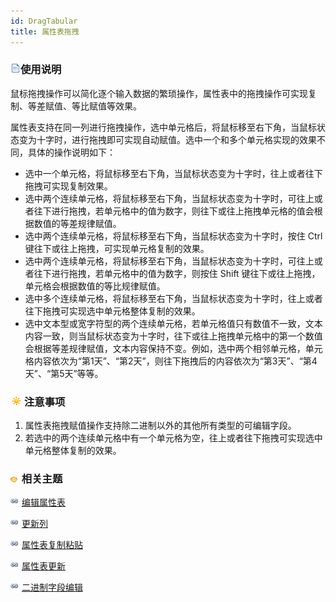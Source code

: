```yaml
---
id: DragTabular
title: 属性表拖拽
---
```

### ![](../../img/read.gif)使用说明

鼠标拖拽操作可以简化逐个输入数据的繁琐操作，属性表中的拖拽操作可实现复制、等差赋值、等比赋值等效果。

属性表支持在同一列进行拖拽操作，选中单元格后，将鼠标移至右下角，当鼠标状态变为十字时，进行拖拽即可实现自动赋值。选中一个和多个单元格实现的效果不同，具体的操作说明如下：

* 选中一个单元格，将鼠标移至右下角，当鼠标状态变为十字时，往上或者往下拖拽可实现复制效果。
* 选中两个连续单元格，将鼠标移至右下角，当鼠标状态变为十字时，可往上或者往下进行拖拽，若单元格中的值为数字，则往下或往上拖拽单元格的值会根据数值的等差规律赋值。
* 选中两个连续单元格，将鼠标移至右下角，当鼠标状态变为十字时，按住 Ctrl 键往下或往上拖拽，可实现单元格复制的效果。
* 选中两个连续单元格，将鼠标移至右下角，当鼠标状态变为十字时，可往上或者往下进行拖拽，若单元格中的值为数字，则按住 Shift 键往下或往上拖拽，单元格会根据数值的等比规律赋值。
* 选中多个连续单元格，将鼠标移至右下角，当鼠标状态变为十字时，往上或者往下拖拽可实现选中单元格整体复制的效果。
* 选中文本型或宽字符型的两个连续单元格，若单元格值只有数值不一致，文本内容一致，则当鼠标状态变为十字时，往下或往上拖拽单元格中的第一个数值会根据等差规律赋值，文本内容保持不变。例如，选中两个相邻单元格，单元格内容依次为“第1天”、“第2天”，则往下拖拽后的内容依次为“第3天”、“第4天”、“第5天”等等。

### ![](../../img/note.png)注意事项

1. 属性表拖拽赋值操作支持除二进制以外的其他所有类型的可编辑字段。
2. 若选中的两个连续单元格中有一个单元格为空，往上或者往下拖拽可实现选中单元格整体复制的效果。

### ![](../../img/seealso.png) 相关主题

![](../../img/smalltitle.png)  [编辑属性表](Editgroup.html)

![](../../img/smalltitle.png)  [更新列](UpdateButton.html)

![](../../img/smalltitle.png)  [属性表复制粘贴](CopyAndPaste.html)

![](../../img/smalltitle.png)  [属性表更新](UpdateTabular.html)

![](../../img/smalltitle.png)  [二进制字段编辑](BinaryEdit.html)



